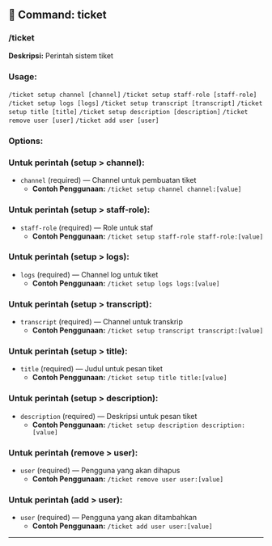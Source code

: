 ## 📁 Command: ticket

### /ticket

**Deskripsi:** Perintah sistem tiket

### Usage:
`/ticket setup channel [channel]`
`/ticket setup staff-role [staff-role]`
`/ticket setup logs [logs]`
`/ticket setup transcript [transcript]`
`/ticket setup title [title]`
`/ticket setup description [description]`
`/ticket remove user [user]`
`/ticket add user [user]`

### Options:
### Untuk perintah (setup > channel):
- `channel` (required) — Channel untuk pembuatan tiket
  - **Contoh Penggunaan:** `/ticket setup channel channel:[value]`
### Untuk perintah (setup > staff-role):
- `staff-role` (required) — Role untuk staf
  - **Contoh Penggunaan:** `/ticket setup staff-role staff-role:[value]`
### Untuk perintah (setup > logs):
- `logs` (required) — Channel log untuk tiket
  - **Contoh Penggunaan:** `/ticket setup logs logs:[value]`
### Untuk perintah (setup > transcript):
- `transcript` (required) — Channel untuk transkrip
  - **Contoh Penggunaan:** `/ticket setup transcript transcript:[value]`
### Untuk perintah (setup > title):
- `title` (required) — Judul untuk pesan tiket
  - **Contoh Penggunaan:** `/ticket setup title title:[value]`
### Untuk perintah (setup > description):
- `description` (required) — Deskripsi untuk pesan tiket
  - **Contoh Penggunaan:** `/ticket setup description description:[value]`
### Untuk perintah (remove > user):
- `user` (required) — Pengguna yang akan dihapus
  - **Contoh Penggunaan:** `/ticket remove user user:[value]`
### Untuk perintah (add > user):
- `user` (required) — Pengguna yang akan ditambahkan
  - **Contoh Penggunaan:** `/ticket add user user:[value]`

---

